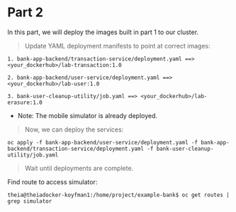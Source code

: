 # Part 2

In this part, we will deploy the images built in part 1 to our cluster.

> Update YAML deployment manifests to point at correct images:


```
1. bank-app-backend/transaction-service/deployment.yaml ==> <your_dockerhub>/lab-transaction:1.0

2. bank-app-backend/user-service/deployment.yaml ==> <your_dockerhub>/lab-user:1.0

3. bank-user-cleanup-utility/job.yaml ==> <your_dockerhub>/lab-erasure:1.0
```

* Note: The mobile simulator is already deployed.

> Now, we can deploy the services:
```
oc apply -f bank-app-backend/user-service/deployment.yaml -f bank-app-backend/transaction-service/deployment.yaml -f bank-user-cleanup-utility/job.yaml
```

> Wait until deployments are complete.

Find route to access simulator:

```
theia@theiadocker-koyfman1:/home/project/example-bank$ oc get routes | grep simulator
```
